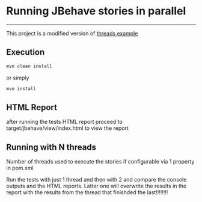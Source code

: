 # Running JBehave stories in parallel
-----------------------------

This project is a modified version of [threads example](https://github.com/jbehave/jbehave-core/tree/master/examples/threads)


## Execution

```bash
mvn clean install
```
or simply
```bash
mvn install
```


## HTML Report
after running the tests HTML report proceed to target/jbehave/view/index.html to view the report


## Running with N threads
Number of threads used to execute the stories if configurable via <threads>1</threads> property in pom.xml

Run the tests with just 1 thread and then with 2 and compare the console outputs and the HTML reports.
Latter one will overwrite the results in the report with the results from the thread that finishded the last!!!!!!!!